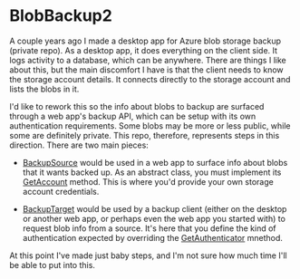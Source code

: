 # BlobBackup2

A couple years ago I made a desktop app for Azure blob storage backup (private repo). As a desktop app, it does everything on the client side. It logs activity to a database, which can be anywhere. There are things I like about this, but the main discomfort I have is that the client needs to know the storage account details. It connects directly to the storage account and lists the blobs in it.

I'd like to rework this so the info about blobs to backup are surfaced through a web app's backup API, which can be setup with its own authentication requirements. Some blobs may be more or less public, while some are definitely private. This repo, therefore, represents steps in this direction. There are two main pieces:

- [BackupSource](https://github.com/adamosoftware/BlobBackup2/blob/master/BlobBackup.Source/BackupSource.cs) would be used in a web app to surface info about blobs that it wants backed up. As an abstract class, you must implement its [GetAccount](https://github.com/adamosoftware/BlobBackup2/blob/master/BlobBackup.Source/BackupSource.cs#L12) method. This is where you'd provide your own storage account credentials.

- [BackupTarget](https://github.com/adamosoftware/BlobBackup2/blob/master/BlobBackup.Target/BackupTarget.cs) would be used by a backup client (either on the desktop or another web app, or perhaps even the web app you started with) to request blob info from a source. It's here that you define the kind of authentication expected by overriding the [GetAuthenticator](https://github.com/adamosoftware/BlobBackup2/blob/master/BlobBackup.Target/BackupTarget.cs#L22) mnethod.

At this point I've made just baby steps, and I'm not sure how much time I'll be able to put into this.
